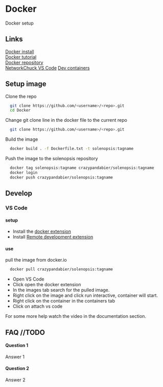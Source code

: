 
# Docker

Docker setup





## Links

[Docker install](https://www.docker.com/)\
[Docker tutorial](https://docker-curriculum.com/#docker-images)\
[Docker repository](https://hub.docker.com/r/crazypandabier/solenopsis)\
[NetworkChuck VS Code](https://youtu.be/1ZfO149BJvg)
[Dev containers](https://code.visualstudio.com/docs/devcontainers/attach-container)




## Setup image
Clone the repo

```bash
  git clone https://github.com/<username>/<repo>.git
  cd Docker 
```

Change git clone line in the docker file to the current repo

```bash
  git clone https://github.com/<username>/<repo>.git
```

Build the image

```bash
  docker build . -f Dockerfile.txt -t solenopsis:tagname
```

Push the image to the solenopsis repository

```bash
  docker tag solenopsis:tagname crazypandabier/solenopsis:tagname
  docker login
  docker push crazypandabier/solenopsis:tagname
```
## Develop

### VS Code

#### setup

* Install the [docker extension](https://marketplace.visualstudio.com/items?itemName=ms-azuretools.vscode-docker)
* Install [Remote development extension](https://marketplace.visualstudio.com/items?itemName=ms-vscode-remote.vscode-remote-extensionpack)

#### use

pull the image from docker.io

```bash
  docker pull crazypandabier/solenopsis:tagname
```

* Open VS Code
* Click open the docker extension
* In the images tab search for the pulled image.
* Right click on the image and click run interactive, container will start.
* Right click on the container in the containers tab
* Click on attach vs code

For some more help watch the video in the documentation section.




## FAQ //TODO

#### Question 1

Answer 1

#### Question 2

Answer 2

